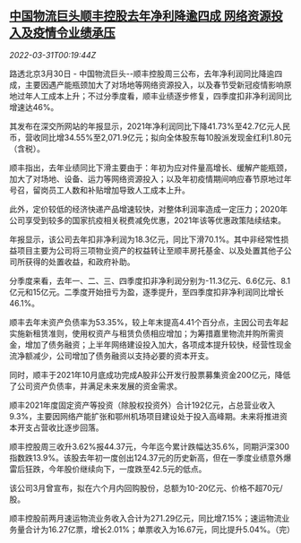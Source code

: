 <!--1648686663000-->
[中国物流巨头顺丰控股去年净利降逾四成 网络资源投入及疫情令业绩承压](https://cn.reuters.com/article/sf-profit-0330-wedn-idCNKCS2LS013)
------

<div><i>2022-03-31T00:19:44Z</i></div><p>路透北京3月30日 - 中国物流巨头--顺丰控股周三公布，去年净利润同比降逾四成，主要因遇产能瓶颈加大了对场地等网络资源投入，以及春节受新冠疫情影响原地过年人工成本上升；不过分季度看，顺丰业绩逐步修复，四季度扣非净利润同比增速达46%。</p><p>其发布在深交所网站的年报显示，2021年净利润同比下降41.73%至42.7亿元人民币，营收同比增34.55%至2,071.9亿元；拟向全体股东每10股派发现金红利1.80元（含税）。</p><p>顺丰指出，去年业绩同比下滑主要由于：年初为应对件量高增长、缓解产能瓶颈，加大了对场地、设备、运力等网络资源投入；以及年初疫情期间响应春节原地过年号召，留岗员工人数和补贴增加导致人工成本上升。</p><p>此外，定价较低的经济快递产品增速较快，对整体利润率造成一定压力；2020年公司享受到较多的国家抗疫相关税费减免优惠，2021年该等优惠政策陆续结束。</p><p>年报显示，该公司去年扣非净利润为18.3亿元，同比下滑70.1%。其中非经常性损益项目主要为公司将三项物业资产的权益转让至顺丰房托基金、以及处置其他子公司所获得的处置收益，和政府补助。</p><p>分季度来看，去年一、二、三、四季度扣非净利润分别为-11.3亿元、6.6亿元、8.1亿元和15亿元。二季度开始扭亏为盈，逐季提升，至四季度扣非净利润同比增长46.1%。</p><p>顺丰去年末资产负债率为53.35%，较上年末提高4.41个百分点，主因公司去年起实施新租赁准则，使用权资产与租赁负债相应增加；为筹措嘉里物流并购所需资金，增加了债务融资；上半年网络建设投入加大，各项成本提升较快，经营性现金流净额减少，公司增加了债务融资以支持必要的资本开支。</p><p>同时，顺丰于2021年10月底成功完成A股非公开发行股票募集资金200亿元，降低了公司资产负债率，并满足未来发展的资金需求。</p><p>顺丰2021年度固定资产等投资（除股权投资外）合计192亿元，占总营业收入9.3%，主要因网络产能扩张和鄂州机场项目建设处于投入高峰期。未来将推进资本开支占营收比逐步回落。</p><p>顺丰控股周三收升3.62%报44.37元，今年迄今累计跌幅达35.6%，同期沪深300指数跌13.9%。该股去年初一度创出124.37元的历史新高，但在一季度业绩意外爆雷后狂跌，今年股价继续向下，一度跌至42.5元的低点。</p><p>该公司3月曾宣布，拟在六个月内回购股份，总额为10-20亿元、价格不超70元/股。</p><p>顺丰控股前两月速运物流业务收入合计为271.29亿元，同比增7.15%；速运物流业务量合计为16.27亿票，增长2.01%；单票收入为16.67元，同比提升5.04%。（完）</p>
